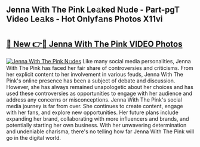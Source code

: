 ## Jenna With The Pink Le𝚊ked N𝚞de - Part-pgT Video Le𝚊ks - Hot Onlyf𝚊ns Photos X11vi

# <h2><a href="http://ac13877.deff.icu/?id=Jenna+With+The+Pink">🔗 New 👉🔴 Jenna With The Pink VIDEO Photos</a></h2>

[![Jenna With The Pink N𝚞des](https://i.imgur.com/rIISA9y.gif)](http://ac13877.deff.icu/?id=Jenna+With+The+Pink)
Like many social media personalities, Jenna With The Pink has faced her fair share of controversies and criticisms. From her explicit content to her involvement in various feuds, Jenna With The Pink's online presence has been a subject of debate and discussion. However, she has always remained unapologetic about her choices and has used these controversies as opportunities to engage with her audience and address any concerns or misconceptions. Jenna With The Pink's social media journey is far from over. She continues to create content, engage with her fans, and explore new opportunities. Her future plans include expanding her brand, collaborating with more influencers and brands, and potentially starting her own business. With her unwavering determination and undeniable charisma, there's no telling how far Jenna With The Pink will go in the digital world.
